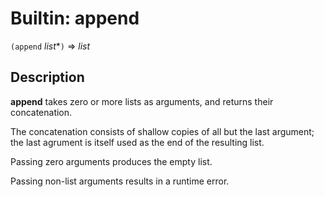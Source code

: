 Builtin: append
===============

`(append` _list_*`)` => _list_

Description
-----------

**append** takes zero or more lists as arguments, and returns their
concatenation.

The concatenation consists of shallow copies of all but the last argument; the
last agrument is itself used as the end of the resulting list.

Passing zero arguments produces the empty list.

Passing non-list arguments results in a runtime error.

